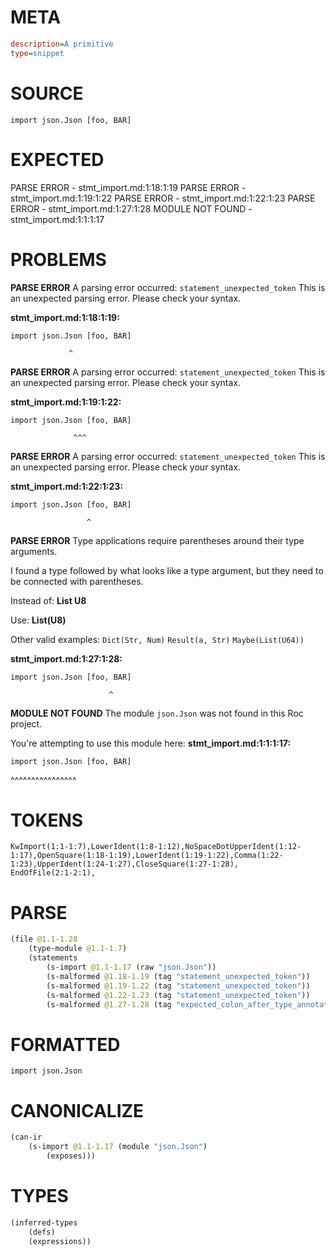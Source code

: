 # META
~~~ini
description=A primitive
type=snippet
~~~
# SOURCE
~~~roc
import json.Json [foo, BAR]
~~~
# EXPECTED
PARSE ERROR - stmt_import.md:1:18:1:19
PARSE ERROR - stmt_import.md:1:19:1:22
PARSE ERROR - stmt_import.md:1:22:1:23
PARSE ERROR - stmt_import.md:1:27:1:28
MODULE NOT FOUND - stmt_import.md:1:1:1:17
# PROBLEMS
**PARSE ERROR**
A parsing error occurred: `statement_unexpected_token`
This is an unexpected parsing error. Please check your syntax.

**stmt_import.md:1:18:1:19:**
```roc
import json.Json [foo, BAR]
```
                 ^


**PARSE ERROR**
A parsing error occurred: `statement_unexpected_token`
This is an unexpected parsing error. Please check your syntax.

**stmt_import.md:1:19:1:22:**
```roc
import json.Json [foo, BAR]
```
                  ^^^


**PARSE ERROR**
A parsing error occurred: `statement_unexpected_token`
This is an unexpected parsing error. Please check your syntax.

**stmt_import.md:1:22:1:23:**
```roc
import json.Json [foo, BAR]
```
                     ^


**PARSE ERROR**
Type applications require parentheses around their type arguments.

I found a type followed by what looks like a type argument, but they need to be connected with parentheses.

Instead of:
    **List U8**

Use:
    **List(U8)**

Other valid examples:
    `Dict(Str, Num)`
    `Result(a, Str)`
    `Maybe(List(U64))`

**stmt_import.md:1:27:1:28:**
```roc
import json.Json [foo, BAR]
```
                          ^


**MODULE NOT FOUND**
The module `json.Json` was not found in this Roc project.

You're attempting to use this module here:
**stmt_import.md:1:1:1:17:**
```roc
import json.Json [foo, BAR]
```
^^^^^^^^^^^^^^^^


# TOKENS
~~~zig
KwImport(1:1-1:7),LowerIdent(1:8-1:12),NoSpaceDotUpperIdent(1:12-1:17),OpenSquare(1:18-1:19),LowerIdent(1:19-1:22),Comma(1:22-1:23),UpperIdent(1:24-1:27),CloseSquare(1:27-1:28),
EndOfFile(2:1-2:1),
~~~
# PARSE
~~~clojure
(file @1.1-1.28
	(type-module @1.1-1.7)
	(statements
		(s-import @1.1-1.17 (raw "json.Json"))
		(s-malformed @1.18-1.19 (tag "statement_unexpected_token"))
		(s-malformed @1.19-1.22 (tag "statement_unexpected_token"))
		(s-malformed @1.22-1.23 (tag "statement_unexpected_token"))
		(s-malformed @1.27-1.28 (tag "expected_colon_after_type_annotation"))))
~~~
# FORMATTED
~~~roc
import json.Json
~~~
# CANONICALIZE
~~~clojure
(can-ir
	(s-import @1.1-1.17 (module "json.Json")
		(exposes)))
~~~
# TYPES
~~~clojure
(inferred-types
	(defs)
	(expressions))
~~~
